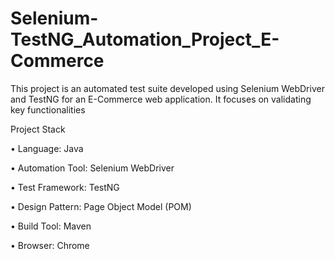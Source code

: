 # Selenium-TestNG_Automation_Project_E-Commerce
This project is an automated test suite developed using Selenium WebDriver and TestNG for an E-Commerce web application. It focuses on validating key functionalities 

Project Stack

• Language: Java

• Automation Tool: Selenium WebDriver

• Test Framework: TestNG

• Design Pattern: Page Object Model (POM)

• Build Tool: Maven

• Browser: Chrome
